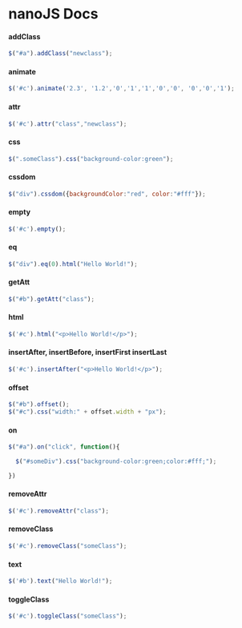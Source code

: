 # nanoJS Docs


#### addClass
```js
$("#a").addClass("newclass");
```

#### animate
```js
$('#c').animate('2.3', '1.2','0','1','1','0','0', '0','0','1');
```

#### attr
```js
$('#c').attr("class","newclass");
```

#### css
```js
$(".someClass").css("background-color:green");
```

#### cssdom
```js
$("div").cssdom({backgroundColor:"red", color:"#fff"});
```

#### empty
```js
$('#c').empty();
```

#### eq
```js
$("div").eq(0).html("Hello World!");
```

#### getAtt
```js
$("#b").getAtt("class");
```

#### html
```js
$('#c').html("<p>Hello World!</p>");
```

#### insertAfter, insertBefore, insertFirst insertLast
```js
$('#c').insertAfter("<p>Hello World!</p>");
```
#### offset
```js
$("#b").offset();
$("#c").css("width:" + offset.width + "px");
```

#### on
```js
$("#a").on("click", function(){

  $("#someDiv").css("background-color:green;color:#fff;");

})
```

#### removeAttr
```js
$('#c').removeAttr("class");
```

#### removeClass
```js
$('#c').removeClass("someClass");
```

#### text
```js
$('#b').text("Hello World!");
```

#### toggleClass
```js
$('#c').toggleClass("someClass");
```
